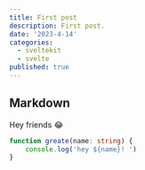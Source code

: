 ```yaml
---
title: First post
description: First post.
date: '2023-4-14'
categories:
  - sveltekit
  - svelte
published: true
---
```


## Markdown

Hey friends 😂

```ts
function greate(name: string) {
	console.log('hey ${name}! ')
}
```
